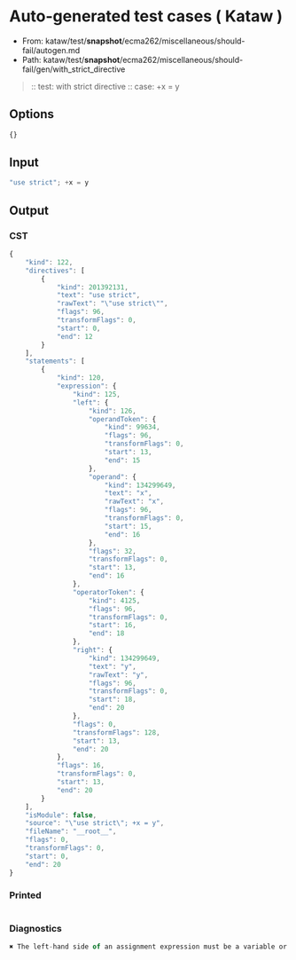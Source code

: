 # Auto-generated test cases ( Kataw )
- From: kataw/test/__snapshot__/ecma262/miscellaneous/should-fail/autogen.md
- Path: kataw/test/__snapshot__/ecma262/miscellaneous/should-fail/gen/with_strict_directive
> :: test: with strict directive
> :: case: +x = y
## Options

`````js
{}
`````
## Input

`````js
"use strict"; +x = y
`````
## Output

### CST

```javascript
{
    "kind": 122,
    "directives": [
        {
            "kind": 201392131,
            "text": "use strict",
            "rawText": "\"use strict\"",
            "flags": 96,
            "transformFlags": 0,
            "start": 0,
            "end": 12
        }
    ],
    "statements": [
        {
            "kind": 120,
            "expression": {
                "kind": 125,
                "left": {
                    "kind": 126,
                    "operandToken": {
                        "kind": 99634,
                        "flags": 96,
                        "transformFlags": 0,
                        "start": 13,
                        "end": 15
                    },
                    "operand": {
                        "kind": 134299649,
                        "text": "x",
                        "rawText": "x",
                        "flags": 96,
                        "transformFlags": 0,
                        "start": 15,
                        "end": 16
                    },
                    "flags": 32,
                    "transformFlags": 0,
                    "start": 13,
                    "end": 16
                },
                "operatorToken": {
                    "kind": 4125,
                    "flags": 96,
                    "transformFlags": 0,
                    "start": 16,
                    "end": 18
                },
                "right": {
                    "kind": 134299649,
                    "text": "y",
                    "rawText": "y",
                    "flags": 96,
                    "transformFlags": 0,
                    "start": 18,
                    "end": 20
                },
                "flags": 0,
                "transformFlags": 128,
                "start": 13,
                "end": 20
            },
            "flags": 16,
            "transformFlags": 0,
            "start": 13,
            "end": 20
        }
    ],
    "isModule": false,
    "source": "\"use strict\"; +x = y",
    "fileName": "__root__",
    "flags": 0,
    "transformFlags": 0,
    "start": 0,
    "end": 20
}
```

### Printed

```javascript

```

### Diagnostics

```javascript
✖ The left-hand side of an assignment expression must be a variable or a property access - start: 16, end: 18

```


